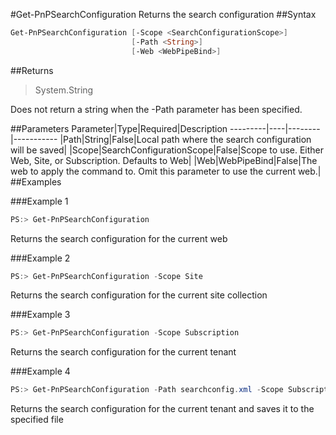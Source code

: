#Get-PnPSearchConfiguration
Returns the search configuration
##Syntax
```powershell
Get-PnPSearchConfiguration [-Scope <SearchConfigurationScope>]
                           [-Path <String>]
                           [-Web <WebPipeBind>]
```


##Returns
>System.String

Does not return a string when the -Path parameter has been specified.

##Parameters
Parameter|Type|Required|Description
---------|----|--------|-----------
|Path|String|False|Local path where the search configuration will be saved|
|Scope|SearchConfigurationScope|False|Scope to use. Either Web, Site, or Subscription. Defaults to Web|
|Web|WebPipeBind|False|The web to apply the command to. Omit this parameter to use the current web.|
##Examples

###Example 1
```powershell
PS:> Get-PnPSearchConfiguration
```
Returns the search configuration for the current web

###Example 2
```powershell
PS:> Get-PnPSearchConfiguration -Scope Site
```
Returns the search configuration for the current site collection

###Example 3
```powershell
PS:> Get-PnPSearchConfiguration -Scope Subscription
```
Returns the search configuration for the current tenant

###Example 4
```powershell
PS:> Get-PnPSearchConfiguration -Path searchconfig.xml -Scope Subscription
```
Returns the search configuration for the current tenant and saves it to the specified file
